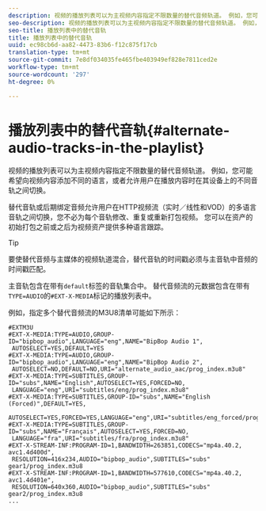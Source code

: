 ```yaml
---
description: 视频的播放列表可以为主视频内容指定不限数量的替代音频轨道。 例如，您可能希望向视频内容添加不同的语言，或者允许用户在播放内容时在其设备上的不同音轨之间切换。
seo-description: 视频的播放列表可以为主视频内容指定不限数量的替代音频轨道。 例如，您可能希望向视频内容添加不同的语言，或者允许用户在播放内容时在其设备上的不同音轨之间切换。
seo-title: 播放列表中的替代音轨
title: 播放列表中的替代音轨
uuid: ec98cb6d-aa82-4473-83b6-f12c875f17cb
translation-type: tm+mt
source-git-commit: 7e8df034035fe465fbe403949ef828e7811ced2e
workflow-type: tm+mt
source-wordcount: '297'
ht-degree: 0%

---
```



# 播放列表中的替代音轨{#alternate-audio-tracks-in-the-playlist}

视频的播放列表可以为主视频内容指定不限数量的替代音频轨道。 例如，您可能希望向视频内容添加不同的语言，或者允许用户在播放内容时在其设备上的不同音轨之间切换。

替代音轨或后期绑定音频允许用户在HTTP视频流（实时／线性和VOD）的多语言音轨之间切换，您不必为每个音轨修改、重复或重新打包视频。 您可以在资产的初始打包之前或之后为视频资产提供多种语言跟踪。

>[!TIP]
>
>要使替代音频与主媒体的视频轨道混合，替代音轨的时间戳必须与主音轨中音频的时间戳匹配。

主音轨包含在带有`default`标签的音轨集合中。 替代音频流的元数据包含在带有`TYPE=AUDIO`的`#EXT-X-MEDIA`标记的播放列表中。

例如，指定多个替代音频流的M3U8清单可能如下所示：

```
#EXTM3U
#EXT-X-MEDIA:TYPE=AUDIO,GROUP-ID="bipbop_audio",LANGUAGE="eng",NAME="BipBop Audio 1",
 AUTOSELECT=YES,DEFAULT=YES
#EXT-X-MEDIA:TYPE=AUDIO,GROUP-ID="bipbop_audio",LANGUAGE="eng",NAME="BipBop Audio 2",
 AUTOSELECT=NO,DEFAULT=NO,URI="alternate_audio_aac/prog_index.m3u8"
#EXT-X-MEDIA:TYPE=SUBTITLES,GROUP-ID="subs",NAME="English",AUTOSELECT=YES,FORCED=NO,
 LANGUAGE="eng",URI="subtitles/eng/prog_index.m3u8"
#EXT-X-MEDIA:TYPE=SUBTITLES,GROUP-ID="subs",NAME="English (Forced)",DEFAULT=YES,
 AUTOSELECT=YES,FORCED=YES,LANGUAGE="eng",URI="subtitles/eng_forced/prog_index.m3u8"
#EXT-X-MEDIA:TYPE=SUBTITLES,GROUP-ID="subs",NAME="Français",AUTOSELECT=YES,FORCED=NO,
 LANGUAGE="fra",URI="subtitles/fra/prog_index.m3u8"
#EXT-X-STREAM-INF:PROGRAM-ID=1,BANDWIDTH=263851,CODECS="mp4a.40.2, avc1.4d400d",
 RESOLUTION=416x234,AUDIO="bipbop_audio",SUBTITLES="subs" 
gear1/prog_index.m3u8
#EXT-X-STREAM-INF:PROGRAM-ID=1,BANDWIDTH=577610,CODECS="mp4a.40.2, avc1.4d401e",
 RESOLUTION=640x360,AUDIO="bipbop_audio",SUBTITLES="subs"
gear2/prog_index.m3u8
...
```

